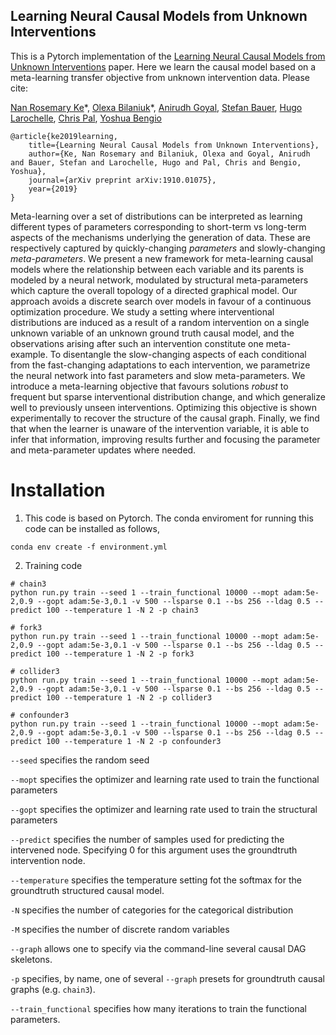 

## Learning Neural Causal Models from Unknown Interventions ##



This is a Pytorch implementation of the [Learning Neural Causal Models from Unknown Interventions](https://arxiv.org/abs/1910.01075) paper. Here we learn the causal model based on a meta-learning transfer objective from unknown intervention data. Please cite:

[Nan Rosemary Ke](https://nke001.github.io/)\*, [Olexa Bilaniuk](https://mila.quebec/en/person/olexa-bilaniuk/)\*, [Anirudh Goyal](https://anirudh9119.github.io/), [Stefan Bauer](https://www.is.mpg.de/~sbauer), [Hugo Larochelle](https://mila.quebec/en/person/hugo-larochelle/), [Chris Pal](https://mila.quebec/en/person/pal-christopher/), [Yoshua Bengio](https://mila.quebec/en/yoshua-bengio/)


    @article{ke2019learning,
        title={Learning Neural Causal Models from Unknown Interventions},
        author={Ke, Nan Rosemary and Bilaniuk, Olexa and Goyal, Anirudh and Bauer, Stefan and Larochelle, Hugo and Pal, Chris and Bengio, Yoshua},
        journal={arXiv preprint arXiv:1910.01075},
        year={2019}
    }


 

Meta-learning over a set of distributions can be interpreted as learning different types of parameters corresponding to short-term vs long-term aspects of the mechanisms underlying the generation of data. These are respectively captured by quickly-changing _parameters_ and slowly-changing _meta-parameters_. We present a new framework for meta-learning causal models where the relationship between each variable and its parents is modeled by a neural network, modulated by structural meta-parameters which capture the overall topology of a directed graphical model. Our approach avoids a discrete search over models in favour of a continuous optimization procedure. We study a setting where interventional distributions are induced as a result of a random intervention on a single unknown variable of an unknown ground truth causal model, and the observations arising after such an intervention constitute one meta-example. To disentangle the slow-changing aspects of each conditional from the fast-changing adaptations to each intervention, we parametrize the neural network into fast parameters and slow meta-parameters. We introduce a meta-learning objective that favours solutions _robust_ to frequent but sparse interventional distribution change, and which generalize well to previously unseen interventions. Optimizing this objective is shown experimentally to recover the structure of the causal graph. Finally, we find that when the learner is unaware of the intervention variable, it is able to infer that information, improving results further and focusing the parameter and meta-parameter updates where needed.


# Installation 

1. This code is based on Pytorch. The conda enviroment for running this code can be installed as follows,

```
conda env create -f environment.yml

```

2. Training code

```
# chain3
python run.py train --seed 1 --train_functional 10000 --mopt adam:5e-2,0.9 --gopt adam:5e-3,0.1 -v 500 --lsparse 0.1 --bs 256 --ldag 0.5 --predict 100 --temperature 1 -N 2 -p chain3

# fork3
python run.py train --seed 1 --train_functional 10000 --mopt adam:5e-2,0.9 --gopt adam:5e-3,0.1 -v 500 --lsparse 0.1 --bs 256 --ldag 0.5 --predict 100 --temperature 1 -N 2 -p fork3

# collider3
python run.py train --seed 1 --train_functional 10000 --mopt adam:5e-2,0.9 --gopt adam:5e-3,0.1 -v 500 --lsparse 0.1 --bs 256 --ldag 0.5 --predict 100 --temperature 1 -N 2 -p collider3

# confounder3
python run.py train --seed 1 --train_functional 10000 --mopt adam:5e-2,0.9 --gopt adam:5e-3,0.1 -v 500 --lsparse 0.1 --bs 256 --ldag 0.5 --predict 100 --temperature 1 -N 2 -p confounder3
```


`--seed` specifies the random seed

`--mopt` specifies the optimizer and learning rate used to train the functional parameters

`--gopt` specifies the optimizer and learning rate used to train the structural parameters

`--predict` specifies the number of samples used for predicting the intervened node. Specifying 0 for this argument uses the groundtruth intervention node.

`--temperature` specifies the temperature setting fot the softmax for the groundtruth structured causal model.

`-N` specifies the number of categories for the categorical distribution

`-M` specifies the number of discrete random variables

`--graph` allows one to specify via the command-line several causal DAG skeletons.

`-p` specifies, by name, one of several `--graph` presets for groundtruth causal graphs (e.g. `chain3`).

`--train_functional` specifies how many iterations to train the functional parameters.
